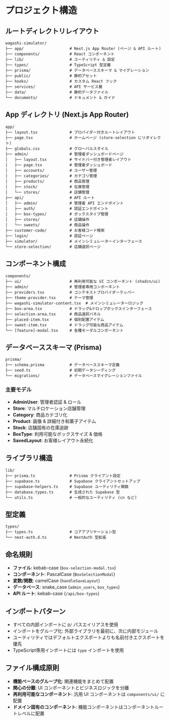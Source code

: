 # プロジェクト構造

## ルートディレクトリレイアウト

```
wagashi-simulator/
├── app/                    # Next.js App Router (ページ & API ルート)
├── components/             # React コンポーネント
├── lib/                    # ユーティリティ & 設定
├── types/                  # TypeScript 型定義
├── prisma/                 # データベーススキーマ & マイグレーション
├── public/                 # 静的アセット
├── hooks/                  # カスタム React フック
├── services/               # API サービス層
├── data/                   # 静的データファイル
└── documents/              # ドキュメント & ガイド
```

## App ディレクトリ (Next.js App Router)

```
app/
├── layout.tsx              # プロバイダー付きルートレイアウト
├── page.tsx                # ホームページ (store-selection にリダイレクト)
├── globals.css             # グローバルスタイル
├── admin/                  # 管理者ダッシュボードページ
│   ├── layout.tsx          # サイドバー付き管理者レイアウト
│   ├── page.tsx            # 管理者ダッシュボード
│   ├── accounts/           # ユーザー管理
│   ├── categories/         # カテゴリ管理
│   ├── products/           # 商品管理
│   ├── stock/              # 在庫管理
│   └── stores/             # 店舗管理
├── api/                    # API ルート
│   ├── admin/              # 管理者 API エンドポイント
│   ├── auth/               # 認証エンドポイント
│   ├── box-types/          # ボックスタイプ管理
│   ├── stores/             # 店舗操作
│   └── sweets/             # 商品操作
├── customer-code/          # お客様コード検索
├── login/                  # 認証ページ
├── simulator/              # メインシミュレーターインターフェース
└── store-selection/        # 店舗選択ページ
```

## コンポーネント構成

```
components/
├── ui/                     # 再利用可能な UI コンポーネント (shadcn/ui)
├── admin/                  # 管理者専用コンポーネント
├── providers.tsx           # コンテキストプロバイダーラッパー
├── theme-provider.tsx      # テーマ管理
├── wagashi-simulator-content.tsx  # メインシミュレーターロジック
├── box-area.tsx            # ドラッグ&ドロップボックスインターフェース
├── selection-area.tsx      # 商品選択パネル
├── placed-item.tsx         # 個別配置アイテム
├── sweet-item.tsx          # ドラッグ可能な商品アイテム
└── [feature]-modal.tsx     # 各種モーダルコンポーネント
```

## データベーススキーマ (Prisma)

```
prisma/
├── schema.prisma           # データベーススキーマ定義
├── seed.ts                 # 初期データシーディング
└── migrations/             # データベースマイグレーションファイル
```

### 主要モデル
- **AdminUser**: 管理者認証 & ロール
- **Store**: マルチロケーション店舗管理
- **Category**: 商品カテゴリ化
- **Product**: 画像 & 詳細付き和菓子アイテム
- **Stock**: 店舗固有の在庫追跡
- **BoxType**: 利用可能なボックスサイズ & 価格
- **SavedLayout**: お客様レイアウト永続化

## ライブラリ構造

```
lib/
├── prisma.ts               # Prisma クライアント設定
├── supabase.ts             # Supabase クライアントセットアップ
├── supabase-helpers.ts     # Supabase ユーティリティ関数
├── database.types.ts       # 生成された Supabase 型
└── utils.ts                # 一般的なユーティリティ (cn など)
```

## 型定義

```
types/
├── types.ts                # コアアプリケーション型
└── next-auth.d.ts          # NextAuth 型拡張
```

## 命名規則

- **ファイル**: kebab-case (`box-selection-modal.tsx`)
- **コンポーネント**: PascalCase (`BoxSelectionModal`)
- **変数/関数**: camelCase (`handleSaveLayout`)
- **データベース**: snake_case (`admin_users`, `box_types`)
- **API ルート**: kebab-case (`/api/box-types`)

## インポートパターン

- すべての内部インポートに `@/` パスエイリアスを使用
- インポートをグループ化: 外部ライブラリを最初に、次に内部モジュール
- ユーティリティではデフォルトエクスポートよりも名前付きエクスポートを優先
- TypeScript専用インポートには `type` インポートを使用

## ファイル構成原則

- **機能ベースのグループ化**: 関連機能をまとめて配置
- **関心の分離**: UI コンポーネントとビジネスロジックを分離
- **再利用可能なコンポーネント**: 汎用 UI コンポーネントは `components/ui/` に配置
- **ドメイン固有のコンポーネント**: 機能コンポーネントはコンポーネントルートレベルに配置